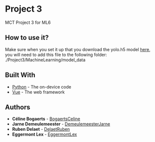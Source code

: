 # Project 3

MCT Project 3 for ML6


## How to use it?
Make sure when you set it up that you download the yolo.h5 model [here](https://drive.google.com/file/d/1uvXFacPnrSMw6ldWTyLLjGLETlEsUvcE/view), you will need to add this file to the following folder: ./Project3/MachineLearning/model_data


## Built With

* [Python](https://www.python.org/) - The on-device code
* [Vue](https://vuejs.org/) - The web framework

## Authors

* **Céline Bogaerts** - [BogaertsCeline](https://github.com/BogaertsCeline)
* **Jarne Demeulemeester** - [DemeulemeesterJarne](https://github.com/DemeulemeesterJarne)
* **Ruben Delaet** - [DelaetRuben](https://github.com/DelaetRuben2)
* **Eggermont Lex** - [EggermontLex](https://github.com/EggermontLex)
